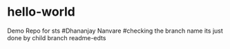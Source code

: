# hello-world
Demo Repo for sts
#Dhananjay Nanvare 
#checking the branch name its just done by child branch readme-edts
